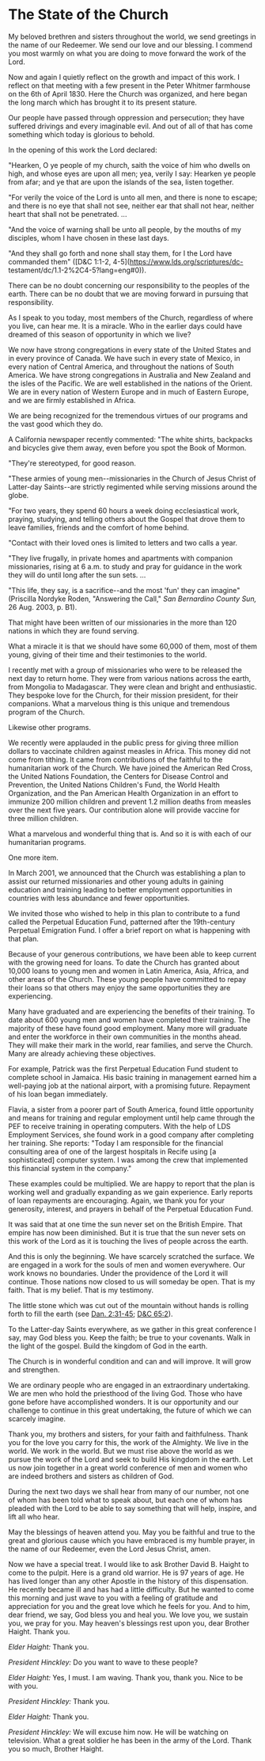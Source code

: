 # The State of the Church

My beloved brethren and sisters throughout the world, we send greetings in the
name of our Redeemer. We send our love and our blessing. I commend you most
warmly on what you are doing to move forward the work of the Lord.

Now and again I quietly reflect on the growth and impact of this work. I
reflect on that meeting with a few present in the Peter Whitmer farmhouse on
the 6th of April 1830. Here the Church was organized, and here began the long
march which has brought it to its present stature.

Our people have passed through oppression and persecution; they have suffered
drivings and every imaginable evil. And out of all of that has come something
which today is glorious to behold.

In the opening of this work the Lord declared:

"Hearken, O ye people of my church, saith the voice of him who dwells on high,
and whose eyes are upon all men; yea, verily I say: Hearken ye people from
afar; and ye that are upon the islands of the sea, listen together.

"For verily the voice of the Lord is unto all men, and there is none to
escape; and there is no eye that shall not see, neither ear that shall not
hear, neither heart that shall not be penetrated. ...

"And the voice of warning shall be unto all people, by the mouths of my
disciples, whom I have chosen in these last days.

"And they shall go forth and none shall stay them, for I the Lord have
commanded them" ([D&amp;C 1:1-2, 4-5](https://www.lds.org/scriptures/dc-
testament/dc/1.1-2%2C4-5?lang=eng#0)).

There can be no doubt concerning our responsibility to the peoples of the
earth. There can be no doubt that we are moving forward in pursuing that
responsibility.

As I speak to you today, most members of the Church, regardless of where you
live, can hear me. It is a miracle. Who in the earlier days could have dreamed
of this season of opportunity in which we live?

We now have strong congregations in every state of the United States and in
every province of Canada. We have such in every state of Mexico, in every
nation of Central America, and throughout the nations of South America. We
have strong congregations in Australia and New Zealand and the isles of the
Pacific. We are well established in the nations of the Orient. We are in every
nation of Western Europe and in much of Eastern Europe, and we are firmly
established in Africa.

We are being recognized for the tremendous virtues of our programs and the
vast good which they do.

A California newspaper recently commented: "The white shirts, backpacks and
bicycles give them away, even before you spot the Book of Mormon.

"They're stereotyped, for good reason.

"These armies of young men--missionaries in the Church of Jesus Christ of
Latter-day Saints--are strictly regimented while serving missions around the
globe.

"For two years, they spend 60 hours a week doing ecclesiastical work, praying,
studying, and telling others about the Gospel that drove them to leave
families, friends and the comfort of home behind.

"Contact with their loved ones is limited to letters and two calls a year.

"They live frugally, in private homes and apartments with companion
missionaries, rising at 6 a.m. to study and pray for guidance in the work they
will do until long after the sun sets. ...

"This life, they say, is a sacrifice--and the most 'fun' they can imagine"
(Priscilla Nordyke Roden, "Answering the Call," _San Bernardino County Sun,_
26 Aug. 2003, p. B1).

That might have been written of our missionaries in the more than 120 nations
in which they are found serving.

What a miracle it is that we should have some 60,000 of them, most of them
young, giving of their time and their testimonies to the world.

I recently met with a group of missionaries who were to be released the next
day to return home. They were from various nations across the earth, from
Mongolia to Madagascar. They were clean and bright and enthusiastic. They
bespoke love for the Church, for their mission president, for their
companions. What a marvelous thing is this unique and tremendous program of
the Church.

Likewise other programs.

We recently were applauded in the public press for giving three million
dollars to vaccinate children against measles in Africa. This money did not
come from tithing. It came from contributions of the faithful to the
humanitarian work of the Church. We have joined the American Red Cross, the
United Nations Foundation, the Centers for Disease Control and Prevention, the
United Nations Children's Fund, the World Health Organization, and the Pan
American Health Organization in an effort to immunize 200 million children and
prevent 1.2 million deaths from measles over the next five years. Our
contribution alone will provide vaccine for three million children.

What a marvelous and wonderful thing that is. And so it is with each of our
humanitarian programs.

One more item.

In March 2001, we announced that the Church was establishing a plan to assist
our returned missionaries and other young adults in gaining education and
training leading to better employment opportunities in countries with less
abundance and fewer opportunities.

We invited those who wished to help in this plan to contribute to a fund
called the Perpetual Education Fund, patterned after the 19th-century
Perpetual Emigration Fund. I offer a brief report on what is happening with
that plan.

Because of your generous contributions, we have been able to keep current with
the growing need for loans. To date the Church has granted about 10,000 loans
to young men and women in Latin America, Asia, Africa, and other areas of the
Church. These young people have committed to repay their loans so that others
may enjoy the same opportunities they are experiencing.

Many have graduated and are experiencing the benefits of their training. To
date about 600 young men and women have completed their training. The majority
of these have found good employment. Many more will graduate and enter the
workforce in their own communities in the months ahead. They will make their
mark in the world, rear families, and serve the Church. Many are already
achieving these objectives.

For example, Patrick was the first Perpetual Education Fund student to
complete school in Jamaica. His basic training in management earned him a
well-paying job at the national airport, with a promising future. Repayment of
his loan began immediately.

Flavia, a sister from a poorer part of South America, found little opportunity
and means for training and regular employment until help came through the PEF
to receive training in operating computers. With the help of LDS Employment
Services, she found work in a good company after completing her training. She
reports: "Today I am responsible for the financial consulting area of one of
the largest hospitals in Recife using [a sophisticated] computer system. I was
among the crew that implemented this financial system in the company."

These examples could be multiplied. We are happy to report that the plan is
working well and gradually expanding as we gain experience. Early reports of
loan repayments are encouraging. Again, we thank you for your generosity,
interest, and prayers in behalf of the Perpetual Education Fund.

It was said that at one time the sun never set on the British Empire. That
empire has now been diminished. But it is true that the sun never sets on this
work of the Lord as it is touching the lives of people across the earth.

And this is only the beginning. We have scarcely scratched the surface. We are
engaged in a work for the souls of men and women everywhere. Our work knows no
boundaries. Under the providence of the Lord it will continue. Those nations
now closed to us will someday be open. That is my faith. That is my belief.
That is my testimony.

The little stone which was cut out of the mountain without hands is rolling
forth to fill the earth (see [Dan.
2:31-45](https://www.lds.org/scriptures/ot/dan/2.31-45?lang=eng#30); [D&amp;C
65:2](https://www.lds.org/scriptures/dc-testament/dc/65.2?lang=eng#1)).

To the Latter-day Saints everywhere, as we gather in this great conference I
say, may God bless you. Keep the faith; be true to your covenants. Walk in the
light of the gospel. Build the kingdom of God in the earth.

The Church is in wonderful condition and can and will improve. It will grow
and strengthen.

We are ordinary people who are engaged in an extraordinary undertaking. We are
men who hold the priesthood of the living God. Those who have gone before have
accomplished wonders. It is our opportunity and our challenge to continue in
this great undertaking, the future of which we can scarcely imagine.

Thank you, my brothers and sisters, for your faith and faithfulness. Thank you
for the love you carry for this, the work of the Almighty. We live in the
world. We work in the world. But we must rise above the world as we pursue the
work of the Lord and seek to build His kingdom in the earth. Let us now join
together in a great world conference of men and women who are indeed brothers
and sisters as children of God.

During the next two days we shall hear from many of our number, not one of
whom has been told what to speak about, but each one of whom has pleaded with
the Lord to be able to say something that will help, inspire, and lift all who
hear.

May the blessings of heaven attend you. May you be faithful and true to the
great and glorious cause which you have embraced is my humble prayer, in the
name of our Redeemer, even the Lord Jesus Christ, amen.

Now we have a special treat. I would like to ask Brother David B. Haight to
come to the pulpit. Here is a grand old warrior. He is 97 years of age. He has
lived longer than any other Apostle in the history of this dispensation. He
recently became ill and has had a little difficulty. But he wanted to come
this morning and just wave to you with a feeling of gratitude and appreciation
for you and the great love which he feels for you. And to him, dear friend, we
say, God bless you and heal you. We love you, we sustain you, we pray for you.
May heaven's blessings rest upon you, dear Brother Haight. Thank you.

_Elder Haight:_ Thank you.

_President Hinckley:_ Do you want to wave to these people?

_Elder Haight:_ Yes, I must. I am waving. Thank you, thank you. Nice to be
with you.

_President Hinckley:_ Thank you.

_Elder Haight:_ Thank you.

_President Hinckley:_ We will excuse him now. He will be watching on
television. What a great soldier he has been in the army of the Lord. Thank
you so much, Brother Haight.

